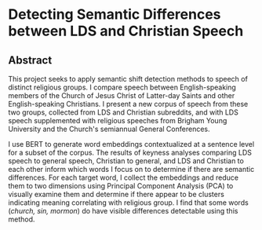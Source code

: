 # Detecting Semantic Differences between LDS and Christian Speech

## Abstract

This project seeks to apply semantic shift detection methods to speech of distinct religious groups. I compare speech between English-speaking members of the Church of Jesus Christ of Latter-day Saints and other English-speaking Christians. I present a new corpus of speech from these two groups, collected from LDS and Christian subreddits, and with LDS speech supplemented with religious speeches from Brigham Young University and the Church's semiannual General Conferences.

I use BERT to generate word embeddings contextualized at a sentence level for a subset of the corpus. The results of keyness analyses comparing LDS speech to general speech, Christian to general, and LDS and Christian to each other inform which words I focus on to determine if there are semantic differences. For each target word, I collect the embeddings and reduce them to two dimensions using Principal Component Analysis (PCA) to visually examine them and determine if there appear to be clusters indicating meaning correlating with religious group. I find that some words (*church, sin, mormon*) do have visible differences detectable using this method.
